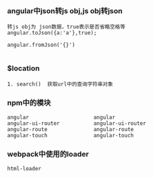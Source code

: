 
### angular中json转js obj,js obj转json
```
转js obj为 json数据，true表示是否省略空格等
angular.toJson({a:'a'},true);

angular.fromJson('{}')
    
``` 

### $location
```
1. search()  获取url中的查询字符串对象
```


### npm中的模块
```
angular 					angular
angular-ui-router 			angular-ui-router
angular-route 				angular-route
angular-touch				angular-touch

```


### webpack中使用的loader
```
html-loader
```